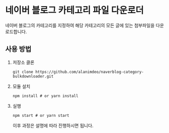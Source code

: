 # 네이버 블로그 카테고리 파일 다운로더

네이버 블로그의 카테고리를 지정하여 해당 카테고리의 모든 글에 있는 첨부파일을 다운로드합니다.

## 사용 방법

1. 저장소 클론

   ```shell
   git clone https://github.com/alanimdeo/naverblog-category-bulkdownloader.git
   ```

2. 모듈 설치

   ```shell
   npm install # or yarn install
   ```

3. 실행

   ```shell
   npm start # or yarn start
   ```

   이후 과정은 설명에 따라 진행하시면 됩니다.
